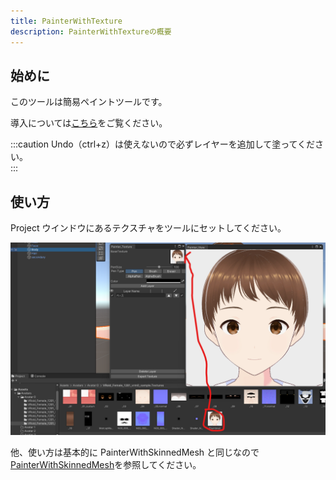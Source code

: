 ```yaml
---
title: PainterWithTexture
description: PainterWithTextureの概要
---
```


## 始めに

このツールは簡易ペイントツールです。<br>

導入については[こちら](/Kuni_Tool/common/install/)をご覧ください。<br>

:::caution
Undo（ctrl+z）は使えないので必ずレイヤーを追加して塗ってください。<br>
:::

## 使い方

Project ウインドウにあるテクスチャをツールにセットしてください。<br>

![unity pwt](../../../assets/images/unity-pwt.png)

他、使い方は基本的に PainterWithSkinnedMesh と同じなので[PainterWithSkinnedMesh](/Kuni_Tool/tools/painterwithskinnedmesh/)を参照してください。<br>
